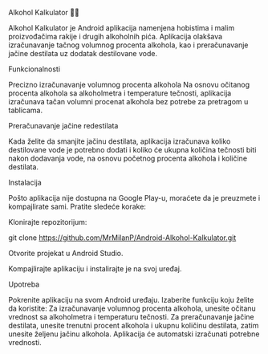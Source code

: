 Alkohol Kalkulator 🍷🍇

Alkohol Kalkulator je Android aplikacija namenjena hobistima i malim proizvođačima rakije i drugih alkoholnih pića. Aplikacija olakšava izračunavanje tačnog volumnog procenta alkohola, kao i preračunavanje jačine destilata uz dodatak destilovane vode.

Funkcionalnosti

Precizno izračunavanje volumnog procenta alkohola
Na osnovu očitanog procenta alkohola sa alkoholmetra i temperature tečnosti, aplikacija izračunava tačan volumni procenat alkohola bez potrebe za pretragom u tablicama.

Preračunavanje jačine redestilata

Kada želite da smanjite jačinu destilata, aplikacija izračunava koliko destilovane vode je potrebno dodati i koliko će ukupna količina tečnosti biti nakon dodavanja vode, na osnovu početnog procenta alkohola i količine destilata.

Instalacija

Pošto aplikacija nije dostupna na Google Play-u, moraćete da je preuzmete i kompajlirate sami. Pratite sledeće korake:

Klonirajte repozitorijum:


git clone https://github.com/MrMilanP/Android-Alkohol-Kalkulator.git


Otvorite projekat u Android Studio.

Kompajlirajte aplikaciju i instalirajte je na svoj uređaj.

Upotreba

Pokrenite aplikaciju na svom Android uređaju.
Izaberite funkciju koju želite da koristite:
Za izračunavanje volumnog procenta alkohola, unesite očitanu vrednost sa alkoholmetra i temperaturu tečnosti.
Za preračunavanje jačine destilata, unesite trenutni procent alkohola i ukupnu količinu destilata, zatim unesite željenu jačinu alkohola.
Aplikacija će automatski izračunati potrebne vrednosti.

